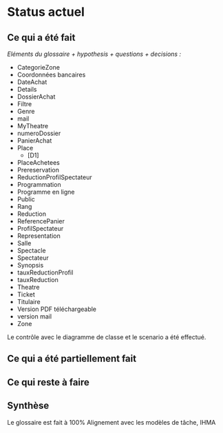 # Status actuel

## Ce qui a été fait
*Eléments du glossaire + hypothesis + questions + decisions :*

* CategorieZone
* Coordonnées bancaires
* DateAchat
* Details
* DossierAchat
* Filtre
* Genre
* mail
* MyTheatre
* numeroDossier
* PanierAchat
* Place
  * [D1]
* PlaceAchetees
* Prereservation
* ReductionProfilSpectateur
* Programmation
* Programme en ligne
* Public
* Rang
* Reduction
* ReferencePanier
* ProfilSpectateur
* Representation
* Salle
* Spectacle
* Spectateur
* Synopsis
* tauxReductionProfil
* tauxReduction
* Theatre
* Ticket
* Titulaire
* Version PDF téléchargeable
* version mail
* Zone

Le contrôle avec le diagramme de classe et le scenario a été effectué.

## Ce qui a été partiellement fait


## Ce qui reste à faire


## Synthèse
Le glossaire est fait à 100%
Alignement avec les modèles de tâche, IHMA
